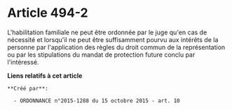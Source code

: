 # Article 494-2

L'habilitation familiale ne peut être ordonnée par le juge qu'en cas de nécessité et lorsqu'il ne peut être suffisamment
pourvu aux intérêts de la personne par l'application des règles du droit commun de la représentation ou par les stipulations
du mandat de protection future conclu par l'intéressé.

**Liens relatifs à cet article**

	**Créé par**:

	  - ORDONNANCE n°2015-1288 du 15 octobre 2015 - art. 10
